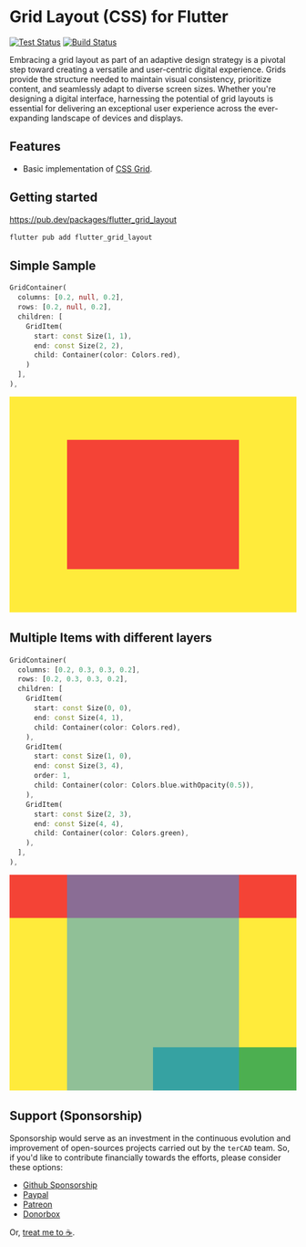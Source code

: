 # Grid Layout (CSS) for Flutter

[![Test Status](https://github.com/lyskouski/flutter_grid_layout/actions/workflows/test.yml/badge.svg)](https://github.com/lyskouski/flutter_grid_layout/actions/workflows/test.yml)
[![Build Status](https://github.com/lyskouski/flutter_grid_layout/actions/workflows/build.yml/badge.svg)](https://github.com/lyskouski/flutter_grid_layout/actions/workflows/build.yml)

Embracing a grid layout as part of an adaptive design strategy is a pivotal step toward creating a versatile and 
user-centric digital experience. Grids provide the structure needed to maintain visual consistency, prioritize content, 
and seamlessly adapt to diverse screen sizes. Whether you're designing a digital interface, harnessing the potential of 
grid layouts is essential for delivering an exceptional user experience across the ever-expanding landscape of devices 
and displays.

## Features

- Basic implementation of [CSS Grid](https://css-tricks.com/snippets/css/complete-guide-grid/).

## Getting started
https://pub.dev/packages/flutter_grid_layout

```bash
flutter pub add flutter_grid_layout
```

## Simple Sample

```dart
GridContainer(
  columns: [0.2, null, 0.2],
  rows: [0.2, null, 0.2],
  children: [
    GridItem(
      start: const Size(1, 1),
      end: const Size(2, 2),
      child: Container(color: Colors.red),
    )
  ],
),
```

![Centered Item](https://raw.githubusercontent.com/lyskouski/flutter_grid_layout/main/test/src/grid_container_test.dart.1.png)

## Multiple Items with different layers

```dart
GridContainer(
  columns: [0.2, 0.3, 0.3, 0.2],
  rows: [0.2, 0.3, 0.3, 0.2],
  children: [
    GridItem(
      start: const Size(0, 0),
      end: const Size(4, 1),
      child: Container(color: Colors.red),
    ),
    GridItem(
      start: const Size(1, 0),
      end: const Size(3, 4),
      order: 1,
      child: Container(color: Colors.blue.withOpacity(0.5)),
    ),
    GridItem(
      start: const Size(2, 3),
      end: const Size(4, 4),
      child: Container(color: Colors.green),
    ),
  ],
),
```

![Multiple Items](https://raw.githubusercontent.com/lyskouski/flutter_grid_layout/main/test/src/grid_container_test.dart.2.png)

## Support (Sponsorship)

Sponsorship would serve as an investment in the continuous evolution and improvement of open-sources projects carried 
out by the `terCAD` team. So, if you'd like to contribute financially towards the efforts, please consider these options:

* [Github Sponsorship](https://github.com/users/lyskouski/sponsorship)
* [Paypal](https://www.paypal.me/terCAD)
* [Patreon](https://www.patreon.com/terCAD)
* [Donorbox](https://donorbox.org/tercad)

Or, [treat me to :coffee:](https://www.buymeacoffee.com/lyskouski).
